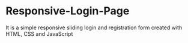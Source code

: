 # Responsive-Login-Page
 It is a simple responsive sliding login and registration form created with HTML, CSS and JavaScript
